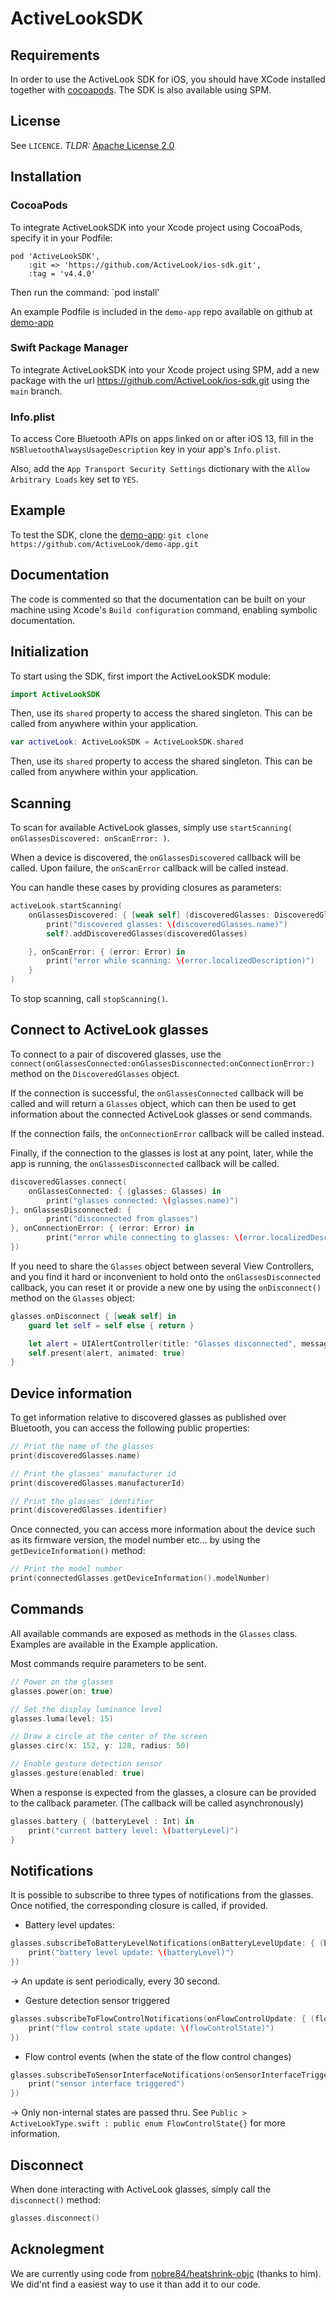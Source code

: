# ActiveLookSDK

## Requirements

In order to use the ActiveLook SDK for iOS, you should have XCode installed together
with [cocoapods](https://cocoapods.org).
The SDK is also available using SPM.

## License

See `LICENCE`.
_TLDR:_ [Apache License 2.0](https://www.apache.org/licenses/LICENSE-2.0)

## Installation

### CocoaPods
To integrate ActiveLookSDK into your Xcode project using CocoaPods, specify it
in your Podfile:
```
pod 'ActiveLookSDK',
    :git => 'https://github.com/ActiveLook/ios-sdk.git',
    :tag = 'v4.4.0'
```

Then run the command:
`pod install'

An example Podfile is included in the `demo-app` repo available on github at
[demo-app](https://github.com/ActiveLook/demo-app)

### Swift Package Manager
To integrate ActiveLookSDK into your Xcode project using SPM, add a new package with the url https://github.com/ActiveLook/ios-sdk.git using the `main` branch.

### Info.plist
To access Core Bluetooth APIs on apps linked on or after iOS 13, fill in the
`NSBluetoothAlwaysUsageDescription` key in your app's `Info.plist`.

Also, add the `App Transport Security Settings` dictionary with the `Allow Arbitrary Loads` key set to `YES`.

## Example

To test the SDK, clone the [demo-app](https://github.com/ActiveLook/demo-app):
`git clone https://github.com/ActiveLook/demo-app.git`

## Documentation

The code is commented so that the documentation can be built on your machine using Xcode's `Build configuration` command, enabling symbolic documentation.

## Initialization

To start using the SDK, first import the ActiveLookSDK module:

```swift
import ActiveLookSDK
```

Then, use its `shared` property to access the shared singleton. This can be called from anywhere within your application.

```swift
var activeLook: ActiveLookSDK = ActiveLookSDK.shared
```
Then, use its `shared` property to access the shared singleton. This can be called from anywhere within your application.

## Scanning

To scan for available ActiveLook glasses, simply use `startScanning( onGlassesDiscovered: onScanError: )`.

When a device is discovered, the `onGlassesDiscovered` callback will be called.
Upon failure, the `onScanError` callback will be called instead.

You can handle these cases by providing closures as parameters:

```swift
activeLook.startScanning(
    onGlassesDiscovered: { [weak self] (discoveredGlasses: DiscoveredGlasses) in
        print("discovered glasses: \(discoveredGlasses.name)")
        self?.addDiscoveredGlasses(discoveredGlasses)

    }, onScanError: { (error: Error) in
        print("error while scanning: \(error.localizedDescription)")
    }
)
```
To stop scanning, call `stopScanning()`.

## Connect to ActiveLook glasses

To connect to a pair of discovered glasses, use the `connect(onGlassesConnected:onGlassesDisconnected:onConnectionError:)` method on the `DiscoveredGlasses` object.

If the connection is successful, the `onGlassesConnected` callback will be called and will return a `Glasses` object, which can then be used to get information about the connected ActiveLook glasses or send commands.

If the connection fails, the `onConnectionError` callback will be called instead.

Finally, if the connection to the glasses is lost at any point, later, while the app is running, the `onGlassesDisconnected` callback will be called.

```swift
discoveredGlasses.connect(
    onGlassesConnected: { (glasses: Glasses) in
        print("glasses connected: \(glasses.name)")
}, onGlassesDisconnected: {
        print("disconnected from glasses")
}, onConnectionError: { (error: Error) in
        print("error while connecting to glasses: \(error.localizedDescription)")
})
```

If you need to share the `Glasses` object between several View Controllers, and you find it hard or inconvenient to hold onto the `onGlassesDisconnected` callback, you can reset it or provide a new one by using the `onDisconnect()` method on the `Glasses` object:

```swift
glasses.onDisconnect { [weak self] in
    guard let self = self else { return }

    let alert = UIAlertController(title: "Glasses disconnected", message: "Connection to glasses lost", preferredStyle: .alert)
    self.present(alert, animated: true)
}
```

## Device information

To get information relative to discovered glasses as published over Bluetooth, you can access the following public properties:

```swift
// Print the name of the glasses
print(discoveredGlasses.name)

// Print the glasses' manufacturer id
print(discoveredGlasses.manufacturerId)

// Print the glasses' identifier
print(discoveredGlasses.identifier)
```

Once connected, you can access more information about the device such as its firmware version, the model number etc... by using the `getDeviceInformation()` method:

```swift
// Print the model number
print(connectedGlasses.getDeviceInformation().modelNumber)
```

## Commands

All available commands are exposed as methods in the `Glasses` class. Examples are available in the Example application.

Most commands require parameters to be sent.

```swift
// Power on the glasses
glasses.power(on: true)

// Set the display luminance level
glasses.luma(level: 15)

// Draw a circle at the center of the screen
glasses.circ(x: 152, y: 128, radius: 50)

// Enable gesture detection sensor
glasses.gesture(enabled: true)
```

When a response is expected from the glasses, a closure can be provided to the callback parameter. (The callback will be called asynchronously)

```swift
glasses.battery { (batteryLevel : Int) in
    print("current battery level: \(batteryLevel)")
}
```

## Notifications

It is possible to subscribe to three types of notifications from the glasses. Once notified, the corresponding closure is called, if provided.

* Battery level updates:
```swift
glasses.subscribeToBatteryLevelNotifications(onBatteryLevelUpdate: { (batteryLevel: Int) -> (Void) in
    print("battery level update: \(batteryLevel)")
})
```
-> An update is sent periodically, every 30 second.

* Gesture detection sensor triggered
```swift
glasses.subscribeToFlowControlNotifications(onFlowControlUpdate: { (flowControlState: FlowControlState) -> (Void) in
    print("flow control state update: \(flowControlState)")
})
```

* Flow control events (when the state of the flow control changes)
```swift
glasses.subscribeToSensorInterfaceNotifications(onSensorInterfaceTriggered: { () -> (Void) in
    print("sensor interface triggered")
})
```
-> Only non-internal states are passed thru. See `Public > ActiveLookType.swift : public enum FlowControlState{}` for more information.

## Disconnect

When done interacting with ActiveLook glasses, simply call the `disconnect()` method:

```swift
glasses.disconnect()
```

## Acknolegment

We are currently using code from [nobre84/heatshrink-objc](https://github.com/nobre84/heatshrink-objc) (thanks to him). We did'nt find a easiest way to use it than add it to our code.
